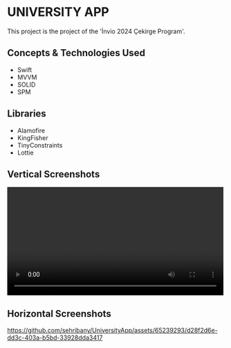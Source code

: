 # UNIVERSITY APP

This project is the project of the 'İnvio 2024 Çekirge Program'.

## Concepts & Technologies Used
- Swift
- MVVM
- SOLID
- SPM

## Libraries
- Alamofire
- KingFisher
- TinyConstraints
- Lottie

## Vertical Screenshots
<style>
    .responsive-video {
        width: 100%;
        max-width: 500px; /* Videonun maksimum genişliği */
        height: auto;
    }
</style>

<video controls class="responsive-video">
    <source src="https://example.com/video.mp4" type="video/mp4">
    Your browser does not support the video tag.
</video>

## Horizontal Screenshots

https://github.com/sehribany/UniversityApp/assets/65239293/d28f2d6e-dd3c-403a-b5bd-33928dda3417
